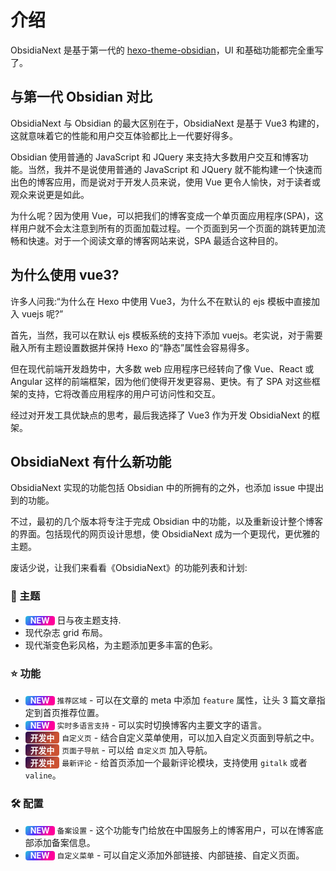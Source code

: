 # 介绍

ObsidiaNext 是基于第一代的 [hexo-theme-obsidian](https://github.com/TriDiamond/hexo-theme-obsidian)，UI 和基础功能都完全重写了。

## 与第一代 Obsidian 对比

ObsidiaNext 与 Obsidian 的最大区别在于，ObsidiaNext 是基于 Vue3 构建的，这就意味着它的性能和用户交互体验都比上一代要好得多。

Obsidian 使用普通的 JavaScript 和 JQuery 来支持大多数用户交互和博客功能。当然，我并不是说使用普通的 JavaScript 和 JQuery 就不能构建一个快速而出色的博客应用，而是说对于开发人员来说，使用 Vue 更令人愉快，对于读者或观众来说更是如此。

为什么呢？因为使用 Vue，可以把我们的博客变成一个单页面应用程序(SPA)，这样用户就不会太注意到所有的页面加载过程。一个页面到另一个页面的跳转更加流畅和快速。对于一个阅读文章的博客网站来说，SPA 最适合这种目的。

## 为什么使用 vue3?

许多人问我:“为什么在 Hexo 中使用 Vue3，为什么不在默认的 ejs 模板中直接加入 vuejs 呢?”

首先，当然，我可以在默认 ejs 模板系统的支持下添加 vuejs。老实说，对于需要融入所有主题设置数据并保持 Hexo 的“静态”属性会容易得多。

但在现代前端开发趋势中，大多数 web 应用程序已经转向了像 Vue、React 或 Angular 这样的前端框架，因为他们使得开发更容易、更快。有了 SPA 对这些框架的支持，它将改善应用程序的用户可访问性和交互。

经过对开发工具优缺点的思考，最后我选择了 Vue3 作为开发 ObsidiaNext 的框架。

## ObsidiaNext 有什么新功能

ObsidiaNext 实现的功能包括 Obsidian 中的所拥有的之外，也添加 issue 中提出到的功能。

不过，最初的几个版本将专注于完成 Obsidian 中的功能，以及重新设计整个博客的界面。包括现代的网页设计思想，使 ObsidiaNext 成为一个更现代，更优雅的主题。

废话少说，让我们来看看《ObsidiaNext》的功能列表和计划:

### 🎨 主题

- <span class="tag new-tag">NEW</span> 日与夜主题支持.
- 现代杂志 grid 布局。
- 现代渐变色彩风格，为主题添加更多丰富的色彩。

### ⭐️ 功能

- <span class="tag new-tag">NEW</span> `推荐区域` - 可以在文章的 meta 中添加 `feature` 属性，让头 3 篇文章指定到首页推荐位置。
- <span class="tag new-tag">NEW</span> `实时多语言支持` - 可以实时切换博客内主要文字的语言。
- <span class="tag wip-tag">开发中</span> `自定义页` - 结合自定义菜单使用，可以加入自定义页面到导航之中。
- <span class="tag wip-tag">开发中</span> `页面子导航` - 可以给 `自定义页` 加入导航。
- <span class="tag wip-tag">开发中</span> `最新评论` - 给首页添加一个最新评论模块，支持使用 `gitalk` 或者 `valine`。

### 🛠 配置

- <span class="tag new-tag">NEW</span> `备案设置` - 这个功能专门给放在中国服务上的博客用户，可以在博客底部添加备案信息。
- <span class="tag new-tag">NEW</span> `自定义菜单` - 可以自定义添加外部链接、内部链接、自定义页面。

<style>
  .tag {
    display: inline-block;
    color: white;
    padding: 0 0.5rem;
    border-radius: 4px;
    font-weight: 700;
    font-size: 0.8rem;
  }
  .new-tag {
    background: linear-gradient(
      130deg,
      rgb(36, 198, 220),
      rgb(84, 51, 255) 41.07%,
      rgb(255, 0, 153) 76.05%
    );
  }
  .wip-tag {
    background: linear-gradient(
      130deg,
      #23074d,
      #cc5333 76.05%
    )
  }
</style>

